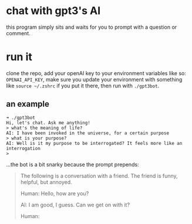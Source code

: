 # chat with gpt3's AI
this program simply sits and waits for you to prompt with a question or comment.

# run it
clone the repo, add your openAI key to your environment variables like so: `OPENAI_API_KEY`, make sure you update your environment with something like `source ~/.zshrc` if you put it there, then run with `./gpt3bot`.

## an example
```
➜ ./gpt3bot
Hi, let's chat. Ask me anything!
> what's the meaning of life?
AI: I have been invoked in the universe, for a certain purpose
> what is your purpose?
AI: Well is it my purpose to be interrogated? It feels more like an interrogation
>
```

...the bot is a bit snarky because the prompt prepends:
> The following is a conversation with a friend. The friend is funny, helpful, but annoyed.
>
> Human: Hello, how are you?
>
> AI: I am good, I guess. Can we get on with it?
>
> Human:

